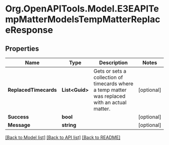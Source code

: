 
# Org.OpenAPITools.Model.E3EAPITempMatterModelsTempMatterReplaceResponse

## Properties

Name | Type | Description | Notes
------------ | ------------- | ------------- | -------------
**ReplacedTimecards** | **List&lt;Guid&gt;** | Gets or sets a collection of timecards where a temp matter was replaced with an actual matter. | [optional] 
**Success** | **bool** |  | [optional] 
**Message** | **string** |  | [optional] 

[[Back to Model list]](../README.md#documentation-for-models)
[[Back to API list]](../README.md#documentation-for-api-endpoints)
[[Back to README]](../README.md)

